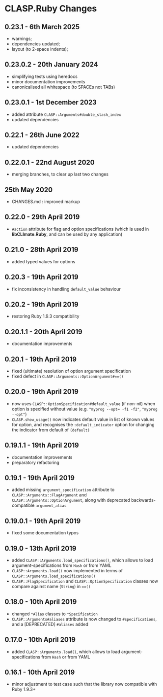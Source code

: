 # **CLASP.Ruby** Changes


## 0.23.1 - 6th March 2025

* warnings;
* dependencies updated;
* layout (to 2-space indents);


## 0.23.0.2 - 20th January 2024

* simplifying tests using heredocs
* minor documentation improvements
* canonicalised all whitespace (to SPACEs not TABs)


## 0.23.0.1 - 1st December 2023

* added attribute `CLASP::Arguments#double_slash_index`
* updated dependencies


## 0.22.1 - 26th June 2022

* updated dependencies


## 0.22.0.1 - 22nd August 2020

* merging branches, to clear up last two changes


## 25th May 2020

* CHANGES.md : improved markup


## 0.22.0 - 29th April 2019

* ``#action`` attribute for flag and option specifications (which is used in **libCLImate.Ruby**, and can be used by any application)


## 0.21.0 - 28th April 2019

* added typed values for options


## 0.20.3 - 19th April 2019

* fix inconsistency in handling `default_value` behaviour


## 0.20.2 - 19th April 2019

* restoring Ruby 1.9.3 compatibility


## 0.20.1.1 - 20th April 2019

* documentation improvements


## 0.20.1 - 19th April 2019

* fixed (ultimate) resolution of option argument specification
* fixed defect in `CLASP::Arguments::OptionArgument#==()`


## 0.20.0 - 19th April 2019

* now uses `CLASP::OptionSpecification#default_value` (if non-nil) when option is specified without value (e.g. `"myprog --opt= -f1 -f2"`, `"myprog --opt"`)
* `CLASP.show_usage()` now indicates default value in list of known values for option, and recognises the `:default_indicator` option for changing the indicator from default of `(default)`


## 0.19.1.1 - 19th April 2019

* documentation improvements
* preparatory refactoring


## 0.19.1 - 19th April 2019

* added missing `argument_specification` attribute to `CLASP::Arguments::FlagArgument` and `CLASP::Arguments::OptionArgument`, along with deprecated backwards-compatible `argument_alias`


## 0.19.0.1 - 19th April 2019

* fixed some documentation typos


## 0.19.0 - 13th April 2019

* added `CLASP::Arguments.load_specifications()`, which allows to load argument-specifications from `Hash` or from YAML
* `CLASP::Arguments.load()` now implemented in terms of `CLASP::Arguments.load_specifications()`
* `CLASP::FlagSpecification` and `CLASP::OptionSpecification` classes now compare against name (`String`) in `==()`


## 0.18.0 - 10th April 2019

* changed `*Alias` classes to `*Specification`
* `CLASP::Arguments#aliases` attribute is now changed to `#specifications`, and a [DEPRECATED] `#aliases` added


## 0.17.0 - 10th April 2019

* added `CLASP::Arguments.load()`, which allows to load argument-specifications from `Hash` or from YAML


## 0.16.1 - 10th April 2019

* minor adjustment to test case such that the library now compatible with Ruby 1.9.3+


<!-- ########################### end of file ########################### -->

